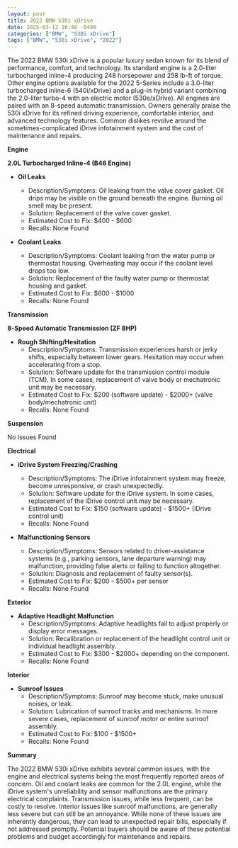 ```yaml
---
layout: post
title: 2022 BMW 530i xDrive
date: 2025-03-12 16:48 -0400
categories: ["BMW", "530i xDrive"]
tags: ["BMW", "530i xDrive", "2022"]
---
```

The 2022 BMW 530i xDrive is a popular luxury sedan known for its blend of performance, comfort, and technology. Its standard engine is a 2.0-liter turbocharged inline-4 producing 248 horsepower and 258 lb-ft of torque. Other engine options available for the 2022 5-Series include a 3.0-liter turbocharged inline-6 (540i/xDrive) and a plug-in hybrid variant combining the 2.0-liter turbo-4 with an electric motor (530e/xDrive). All engines are paired with an 8-speed automatic transmission. Owners generally praise the 530i xDrive for its refined driving experience, comfortable interior, and advanced technology features. Common dislikes revolve around the sometimes-complicated iDrive infotainment system and the cost of maintenance and repairs.

**Engine**

**2.0L Turbocharged Inline-4 (B46 Engine)**

*   **Oil Leaks**
    *   Description/Symptoms: Oil leaking from the valve cover gasket. Oil drips may be visible on the ground beneath the engine. Burning oil smell may be present.
    *   Solution: Replacement of the valve cover gasket.
    *   Estimated Cost to Fix: $400 - $600
    *   Recalls: None Found

*   **Coolant Leaks**
    *   Description/Symptoms: Coolant leaking from the water pump or thermostat housing. Overheating may occur if the coolant level drops too low.
    *   Solution: Replacement of the faulty water pump or thermostat housing and gasket.
    *   Estimated Cost to Fix: $600 - $1000
    *   Recalls: None Found

**Transmission**

**8-Speed Automatic Transmission (ZF 8HP)**

*   **Rough Shifting/Hesitation**
    *   Description/Symptoms: Transmission experiences harsh or jerky shifts, especially between lower gears. Hesitation may occur when accelerating from a stop.
    *   Solution: Software update for the transmission control module (TCM). In some cases, replacement of valve body or mechatronic unit may be necessary.
    *   Estimated Cost to Fix: $200 (software update) - $2000+ (valve body/mechatronic unit)
    *   Recalls: None Found

**Suspension**

No Issues Found

**Electrical**

*   **iDrive System Freezing/Crashing**
    *   Description/Symptoms: The iDrive infotainment system may freeze, become unresponsive, or crash unexpectedly.
    *   Solution: Software update for the iDrive system. In some cases, replacement of the iDrive control unit may be necessary.
    *   Estimated Cost to Fix: $150 (software update) - $1500+ (iDrive control unit)
    *   Recalls: None Found

*   **Malfunctioning Sensors**
    *   Description/Symptoms: Sensors related to driver-assistance systems (e.g., parking sensors, lane departure warning) may malfunction, providing false alerts or failing to function altogether.
    *   Solution: Diagnosis and replacement of faulty sensor(s).
    *   Estimated Cost to Fix: $200 - $500+ per sensor
    *   Recalls: None Found

**Exterior**

*   **Adaptive Headlight Malfunction**
    *   Description/Symptoms: Adaptive headlights fail to adjust properly or display error messages.
    *   Solution: Recalibration or replacement of the headlight control unit or individual headlight assembly.
    *   Estimated Cost to Fix: $300 - $2000+ depending on the component.
    *   Recalls: None Found

**Interior**

*   **Sunroof Issues**
    *   Description/Symptoms: Sunroof may become stuck, make unusual noises, or leak.
    *   Solution: Lubrication of sunroof tracks and mechanisms. In more severe cases, replacement of sunroof motor or entire sunroof assembly.
    *   Estimated Cost to Fix: $100 - $1500+
    *   Recalls: None Found

**Summary**

The 2022 BMW 530i xDrive exhibits several common issues, with the engine and electrical systems being the most frequently reported areas of concern. Oil and coolant leaks are common for the 2.0L engine, while the iDrive system's unreliability and sensor malfunctions are the primary electrical complaints. Transmission issues, while less frequent, can be costly to resolve. Interior issues like sunroof malfunctions, are generally less severe but can still be an annoyance. While none of these issues are inherently dangerous, they can lead to unexpected repair bills, especially if not addressed promptly. Potential buyers should be aware of these potential problems and budget accordingly for maintenance and repairs.

